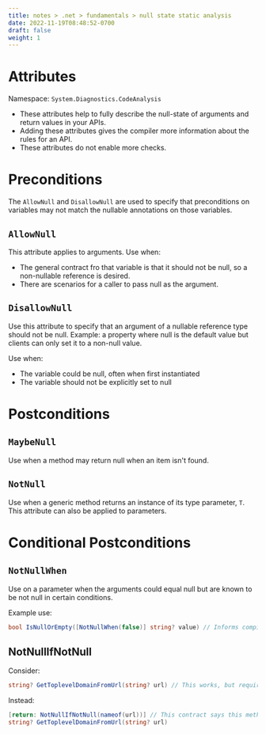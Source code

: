 ```yaml
---
title: notes > .net > fundamentals > null state static analysis
date: 2022-11-19T08:48:52-0700
draft: false
weight: 1
---
```

# Attributes
Namespace: `System.Diagnostics.CodeAnalysis`
- These attributes help to fully describe the null-state of arguments and return values in your APIs.
- Adding these attributes gives the compiler more information about the rules for an API.
- These attributes do not enable more checks.

# Preconditions
The `AllowNull` and `DisallowNull` are used to specify that preconditions on variables may not match the nullable annotations on those variables.

## `AllowNull`
This attribute applies to arguments.
Use when:
- The general contract fro that variable is that it should not be null, so a non-nullable reference is desired.
- There are scenarios for a caller to pass null as the argument.

## `DisallowNull`
Use this attribute to specify that an argument of a nullable reference type should not be null.
Example: a property where null is the default value but clients can only set it to a non-null value.

Use when:
- The variable could be null, often when first instantiated
- The variable should not be explicitly set to null

# Postconditions
## `MaybeNull`
Use when a method may return null when an item isn't found.

## `NotNull`
Use when a generic method returns an instance of its type parameter, `T`.
This attribute can also be applied to parameters.

# Conditional Postconditions
## `NotNullWhen`
Use on a parameter when the arguments could equal null but are known to be not null in certain conditions.

Example use:
```cs
bool IsNullOrEmpty([NotNullWhen(false)] string? value) // Informs compiler that if the result is false, the method will not return null.
```
## NotNullIfNotNull
Consider:
```cs
string? GetToplevelDomainFromUrl(string? url) // This works, but requires callers to implement extra null checks.
```
Instead:
```cs
[return: NotNullIfNotNull(nameof(url))] // This contract says this method will not return null if the caller does not pass a null argument.
string? GetToplevelDomainFromUrl(string? url)
```
